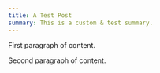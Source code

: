 ```yaml
---
title: A Test Post
summary: This is a custom & test summary.
---
```


First paragraph of content.

<!--more-->

Second paragraph of content.
